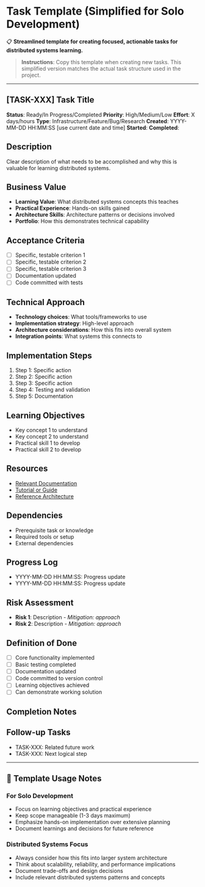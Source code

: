 # Task Template (Simplified for Solo Development)

📋 **Streamlined template for creating focused, actionable tasks for distributed systems learning.**

> **Instructions**: Copy this template when creating new tasks. This simplified version matches the actual task structure used in the project.

---

## [TASK-XXX] Task Title

**Status**: Ready/In Progress/Completed
**Priority**: High/Medium/Low
**Effort**: X days/hours
**Type**: Infrastructure/Feature/Bug/Research
**Created**: YYYY-MM-DD HH:MM:SS [use current date and time]
**Started**: 
**Completed**: 

## Description
Clear description of what needs to be accomplished and why this is valuable for learning distributed systems.

## Business Value
- **Learning Value**: What distributed systems concepts this teaches
- **Practical Experience**: Hands-on skills gained
- **Architecture Skills**: Architecture patterns or decisions involved
- **Portfolio**: How this demonstrates technical capability

## Acceptance Criteria
- [ ] Specific, testable criterion 1
- [ ] Specific, testable criterion 2
- [ ] Specific, testable criterion 3
- [ ] Documentation updated
- [ ] Code committed with tests

## Technical Approach
- **Technology choices**: What tools/frameworks to use
- **Implementation strategy**: High-level approach
- **Architecture considerations**: How this fits into overall system
- **Integration points**: What systems this connects to

## Implementation Steps
1. Step 1: Specific action
2. Step 2: Specific action
3. Step 3: Specific action
4. Step 4: Testing and validation
5. Step 5: Documentation

## Learning Objectives
- Key concept 1 to understand
- Key concept 2 to understand
- Practical skill 1 to develop
- Practical skill 2 to develop

## Resources
- [Relevant Documentation](link)
- [Tutorial or Guide](link)
- [Reference Architecture](link)

## Dependencies
- Prerequisite task or knowledge
- Required tools or setup
- External dependencies

## Progress Log
<!-- Update as work progresses using the current date and time -->
- YYYY-MM-DD HH:MM:SS: Progress update
- YYYY-MM-DD HH:MM:SS: Progress update

## Risk Assessment
- **Risk 1**: Description - *Mitigation: approach*
- **Risk 2**: Description - *Mitigation: approach*

## Definition of Done
- [ ] Core functionality implemented
- [ ] Basic testing completed
- [ ] Documentation updated
- [ ] Code committed to version control
- [ ] Learning objectives achieved
- [ ] Can demonstrate working solution

## Completion Notes
<!-- Add notes upon completion -->

## Follow-up Tasks
- TASK-XXX: Related future work
- TASK-XXX: Next logical step

---

## 📝 Template Usage Notes

### For Solo Development
- Focus on learning objectives and practical experience
- Keep scope manageable (1-3 days maximum)
- Emphasize hands-on implementation over extensive planning
- Document learnings and decisions for future reference

### Distributed Systems Focus
- Always consider how this fits into larger system architecture
- Think about scalability, reliability, and performance implications
- Document trade-offs and design decisions
- Include relevant distributed systems patterns and concepts
